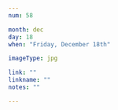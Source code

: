 ```yaml
---
num: 58

month: dec
day: 18
when: "Friday, December 18th"

imageType: jpg

link: ""
linkname: ""
notes: ""

---
```


